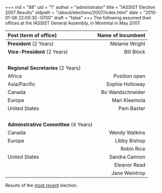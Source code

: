 +++
nid = "88"
uid = "1"
author = "administrator"
title = "IASSIST Election 2007 Results"
oldpath = "/about/elections/2007/index.html"
date = "2010-01-08 22:00:30 -0700"
draft = "false"
+++
The following assumed their offices at the IASSIST General Assembly, in
Montréal in May 2007.

|Post (term of office)|Name of Incumbent|
|:---|---:|
| **President** (2 Years)              | Melanie Wright                    |
| **Vice-President** (2 Years)          | Bill Block                        |
|&nbsp;|&nbsp;| 
| **Regional Secretaries** (2 Years)    |                  |
| Africa                            | Position open                     |
| Asia/Pacific                      | Sophie Holloway                   |
| Canada                            | Bo Wandschneider                  |
| Europe                            | Mari Kleemola                     |
| United States                     | Pam Baxter                        |
|&nbsp;|&nbsp;| 
| **Adminstrative Committee** (4 Years)| | 
| Canada| Wendy Watkins| 
| Europe| Libby Bishop| 
| | Robin Rice| 
| United States| Sandra Cannon|
| | Eleanor Read
| | Jane Weintrop

Results of the [most recent](/about/iassist-elections/) election.
